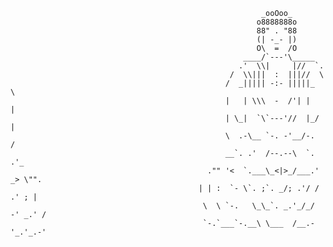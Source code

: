 




                                                            _ooOoo_	     
                                                           o8888888o
                                                           88" . "88
                                                           (| -_- |)
                                                           O\  =  /O
                                                        ____/`---'\_____
                                                       .'  \\|     |//  `.
                                                     /  \\|||  :  |||//  \
                                                    /  _||||| -:- |||||_  \
                                                    |   | \\\  -  /'| |   |
                                                    | \_|  `\`---'//  |_/ |
                                                    \  .-\__ `-. -'__/-.  /
                                                    __`. .'  /--.--\  `. .'_
                                                ."" '<  `.___\_<|>_/___.' _> \"".	
                                              | | :  `- \`. ;`. _/; .'/ /  .' ; |	
                                               \  \ `-.   \_\_`. _.'_/_/  -' _.' /
                                               `-.`___`-.__\ \___  /__.-'_.'_.-'





